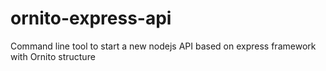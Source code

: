 # ornito-express-api
Command line tool to start a new nodejs API based on express framework with Ornito structure
